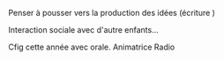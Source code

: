 Penser à pousser vers la production des idées (écriture )

Interaction sociale avec d'autre enfants...

Cfig cette année avec orale. Animatrice Radio

